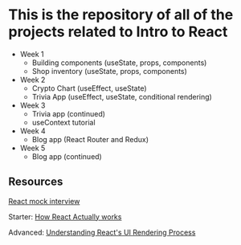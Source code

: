 # This is the repository of all of the projects related to Intro to React

- Week 1
  - Building components (useState, props, components)
  - Shop inventory (useState, props, components)
- Week 2
  - Crypto Chart (useEffect, useState)
  - Trivia App (useEffect, useState, conditional rendering)
- Week 3
  - Trivia app (continued)
  - useContext tutorial
- Week 4
  - Blog app (React Router and Redux)
- Week 5
  - Blog app (continued)

## Resources

[React mock interview](https://www.youtube.com/watch?v=QjBAEPcNZHs)

Starter:
[How React Actually works](https://www.youtube.com/watch?v=za2FZ8QCE18)

Advanced:
[Understanding React's UI Rendering Process](https://www.youtube.com/watch?v=i793Qm6kv3U)
